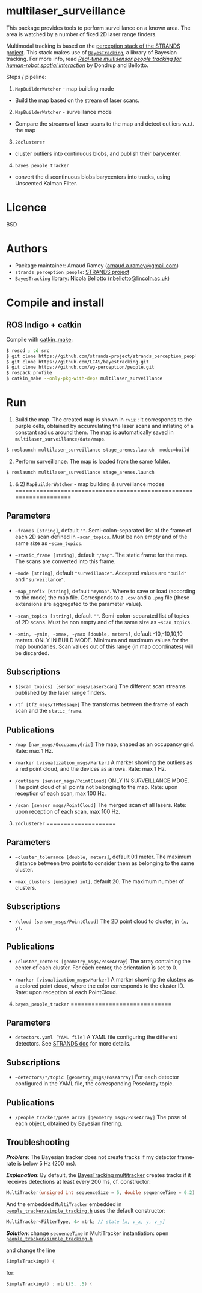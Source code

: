 multilaser_surveillance
=======================

This package provides tools to perform surveillance on a known area.
The area is watched by a number of fixed 2D laser range finders.

Multimodal tracking is based on the
[perception stack of the STRANDS project](https://github.com/strands-project/strands_perception_people).
This stack makes use of
[```BayesTracking```](https://github.com/LCAS/bayestracking),
a library of Bayesian tracking.
For more info, read
*[Real-time multisensor people tracking for human-robot spatial interaction](http://eprints.lincoln.ac.uk/17545/)*
by Dondrup and Bellotto.

Steps / pipeline:

1) ```MapBuilderWatcher``` - map building mode
  - Build the map based on the stream of laser scans.

2) ```MapBuilderWatcher``` - surveillance mode
  - Compare the streams of laser scans to the map and detect outliers w.r.t. the map

3) ```2dclusterer```
  - cluster outliers into continuous blobs, and publish their barycenter.

4) ```bayes_people_tracker```
  - convert the discontinuous blobs barycenters into tracks,
  using Unscented Kalman Filter.


Licence
=======

BSD


Authors
=======

  - Package maintainer: Arnaud Ramey (arnaud.a.ramey@gmail.com)
  - ```strands_perception_people```: [STRANDS project](http://strands.acin.tuwien.ac.at/)
  - ```BayesTracking``` library: Nicola Bellotto (nbellotto@lincoln.ac.uk)


Compile and install
===================

ROS Indigo + catkin
-------------------

Compile with [catkin_make](http://wiki.ros.org/catkin/commands/catkin_make):

```bash
$ roscd ; cd src
$ git clone https://github.com/strands-project/strands_perception_people.git
$ git clone https://github.com/LCAS/bayestracking.git
$ git clone https://github.com/wg-perception/people.git
$ rospack profile
$ catkin_make --only-pkg-with-deps multilaser_surveillance
```


Run
===

  1) Build the map.
  The created map is shown in ```rviz``` :
  it corresponds to the purple cells, obtained by accumulating the laser scans
  and inflating of a constant radius around them.
  The map is automatically saved in `multilaser_surveillance/data/maps`.

```bash
$ roslaunch multilaser_surveillance stage_arenes.launch  mode:=build
```

  2) Perform surveillance.
  The map is loaded from the same folder.

```bash
$ roslaunch multilaser_surveillance stage_arenes.launch
```


1) & 2) ```MapBuilderWatcher``` - map building & surveillance modes
===================================================================

Parameters
----------

  * `~frames [string]`, default ```""```.
    Semi-colon-separated list of the frame of each 2D scan defined in ```~scan_topics```.
    Must be non empty and of the same size as ```~scan_topics```.

  * `~static_frame [string]`, default ```"/map"```.
    The static frame for the map. The scans are converted into this frame.

  * `~mode [string]`, default ```"surveillance"```.
    Accepted values are ```"build"``` and ```"surveillance"```.

  * `~map_prefix [string]`, default ```"mymap"```.
    Where to save or load (according to the mode) the map file.
    Corresponds to a ```.csv``` and a ```.png``` file
    (these extensions are aggregated to the parameter value).

  * `~scan_topics [string]`, default ```""```.
    Semi-colon-separated list of topics of 2D scans.
    Must be non empty and of the same size as ```~scan_topics```.

  * `~xmin, ~ymin, ~xmax, ~ymax [double, meters]`, default -10,-10,10,10 meters.
    ONLY IN BUILD MODE.
    Minimum and maximum values for the map boundaries.
    Scan values out of this range (in map coordinates) will be discarded.

Subscriptions
-------------

  * `$(scan_topics) [sensor_msgs/LaserScan]`
    The different scan streams published by the laser range finders.

  * `/tf [tf2_msgs/TFMessage]`
    The transforms between the frame of each scan and the ```static_frame```.

Publications
------------

  * `/map [nav_msgs/OccupancyGrid]`
    The map, shaped as an occupancy grid.
    Rate: max 1 Hz.

  * `/marker [visualization_msgs/Marker]`
    A marker showing the outliers as a red point cloud,
    and the devices as arrows.
    Rate: max 1 Hz.

  * `/outliers [sensor_msgs/PointCloud]`
    ONLY IN SURVEILLANCE MDOE.
    The point cloud of all points not belonging to the map.
    Rate: upon reception of each scan, max 100 Hz.

  * `/scan [sensor_msgs/PointCloud]`
    The merged scan of all lasers.
    Rate: upon reception of each scan, max 100 Hz.


3) ```2dclusterer```
====================

Parameters
----------

  * `~cluster_tolerance [double, meters]`, default 0.1 meter.
    The maximum distance between two points to consider them as belonging to the same cluster.

  * `~max_clusters [unsigned int]`, default 20.
    The maximum number of clusters.

Subscriptions
-------------

  * `/cloud [sensor_msgs/PointCloud]`
    The 2D point cloud to cluster, in ```(x, y)```.

Publications
------------

  * `/cluster_centers [geometry_msgs/PoseArray]`
    The array containing the center of each cluster.
    For each center, the orientation is set to 0.

  * `/marker [visualization_msgs/Marker]`
    A marker showing the clusters as a colored point cloud,
    where the color corresponds to the cluster ID.
    Rate: upon reception of each PointCloud.


4) ```bayes_people_tracker```
=============================

Parameters
----------

  * `detectors.yaml [YAML file]`
    A YAML file configuring the different detectors.
    See [STRANDS doc](https://github.com/strands-project/strands_perception_people/tree/indigo-devel/bayes_people_tracker)
    for more details.

Subscriptions
-------------

  * `~detectors/*/topic [geometry_msgs/PoseArray]`
    For each detector configured in the YAML file,
    the corresponding PoseArray topic.

Publications
------------

  * `/people_tracker/pose_array [geometry_msgs/PoseArray]`
    The pose of each object, obtained by Bayesian filtering.


Troubleshooting
---------------

***Problem***:
The Bayesian tracker does not create tracks
if my detector frame-rate is below 5 Hz (200 ms).

***Explanation***:
By default, the [BayesTracking multitracker](https://github.com/LCAS/bayestracking/blob/dba55e38d59159d6d7a9ef70dd17909e4bdc3084/include/bayes_tracking/multitracker.h)
creates tracks if it receives detections at least every 200 ms,
cf. constructor:

```cpp
MultiTracker(unsigned int sequenceSize = 5, double sequenceTime = 0.2)
```

And the embedded ```MultiTracker``` embedded in  [```people_tracker/simple_tracking.h```](https://github.com/strands-project/strands_perception_people/blob/ac2318f80ca8aeaa28c19a0393bdb0b39edd4a18/bayes_people_tracker/include/bayes_people_tracker/simple_tracking.h)
uses the default constructor:

```cpp
MultiTracker<FilterType, 4> mtrk; // state [x, v_x, y, v_y]
```

***Solution***:
change ```sequenceTime``` in MultiTracker instantiation:
open
[```people_tracker/simple_tracking.h```](https://github.com/strands-project/strands_perception_people/blob/ac2318f80ca8aeaa28c19a0393bdb0b39edd4a18/bayes_people_tracker/include/bayes_people_tracker/simple_tracking.h)

and change the line

```cpp
SimpleTracking() {
```

for:

```cpp
SimpleTracking() : mtrk(5, .5) {
```
